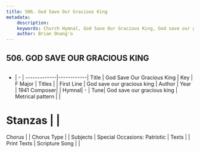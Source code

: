 ```yaml
---
title: 506. God Save Our Gracious King
metadata:
    description: 
    keywords: Church Hymnal, God Save Our Gracious King, God save our gracious king, 
    author: Brian Onang'o
---
```



## 506. GOD SAVE OUR GRACIOUS KING

```txt

```

- |   -  |
-------------|------------|
Title | God Save Our Gracious King |
Key | F Major |
Titles |  |
First Line | God save our gracious king |
Author | 
Year | 1941
Composer|  |
Hymnal|  - |
Tune| God save our gracious king |
Metrical pattern | |
# Stanzas |  |
Chorus |  |
Chorus Type |  |
Subjects | Special Occasions: Patriotic |
Texts |  |
Print Texts | 
Scripture Song |  |
  
